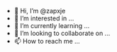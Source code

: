 - 👋 Hi, I’m @zapxje
- 👀 I’m interested in ...
- 🌱 I’m currently learning ...
- 💞️ I’m looking to collaborate on ...
- 📫 How to reach me ...

<!---
zapxje/zapxje is a ✨ special ✨ repository because its `README.md` (this file) appears on your GitHub profile.
You can click the Preview link to take a look at your changes.
--->
